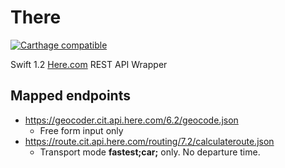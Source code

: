 # There
[![Carthage compatible](https://img.shields.io/badge/Carthage-compatible-4BC51D.svg?style=flat)](https://github.com/Carthage/Carthage)

Swift 1.2 [Here.com](https://developer.here.com/rest-apis) REST API Wrapper

## Mapped endpoints
- https://geocoder.cit.api.here.com/6.2/geocode.json
  - Free form input only
- https://route.cit.api.here.com/routing/7.2/calculateroute.json
  - Transport mode __fastest;car;__ only. No departure time.
